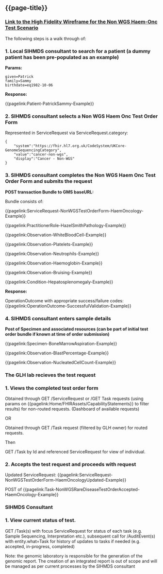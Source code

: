 ## {{page-title}}

### [Link to the High Fidelity Wireframe for the Non WGS Haem-Onc Test Scenario](https://uj5cen.axshare.com/)

The following steps is a walk through of:

### 1. Local SIHMDS consultant to search for a patient (a dummy patient has been pre-populated as an example)

**Params:**
```
given=Patrick
family=Sammy
birthdate=eq1982-10-06
```

**Response:**

{{pagelink:Patient-PatrickSammy-Example}}

### 2. SIHMDS consultant selects a Non WGS Haem Onc Test Order Form

Represented in ServiceRequest via ServiceRequest.category:
```
{
    "system":"https://fhir.hl7.org.uk/CodeSystem/UKCore-GenomeSequencingCategory",
    "value":"cancer-non-wgs",
    "display":"Cancer - Non-WGS"
}
```

### 3. SIHMDS consultant completes the Non WGS Haem Onc Test Order Form and submits the request

**POST transaction Bundle to GMS baseURL:**

Bundle consists of:

{{pagelink:ServiceRequest-NonWGSTestOrderForm-HaemOncology-Example}}

{{pagelink:PractitionerRole-HazelSmithPathology-Example}}

{{pagelink:Observation-WhiteBloodCell-Example}}

{{pagelink:Observation-Platelets-Example}}

{{pagelink:Observation-Neutrophils-Example}}

{{pagelink:Observation-Haemoglobin-Example}}

{{pagelink:Observation-Bruising-Example}}

{{pagelink:Condition-Hepatosplenomegaly-Example}}

**Response:**

OperationOutcome with appropriate success/failure codes: {{pagelink:OperationOutcome-SuccessfulValidation-Example}}

### 4. SIHMDS consultant enters sample details

**Post of Specimen and associated resources (can be part of initial test order bundle if known at time of order submission)**

{{pagelink:Specimen-BoneMarrowAspiration-Example}}

{{pagelink:Observation-BlastPercentage-Example}}

{{pagelink:Observation-NucleatedCellCount-Example}}

### The GLH lab recieves the test request

### 1. Views the completed test order form

Obtained through GET /ServiceRequest or /GET Task requests (using params on {{pagelink:Home/FHIRAssets/CapabilityStatements}} to filter results) for non-routed requests. (Dashboard of available requests)

OR

Obtained through GET /Task request (filtered by GLH owner) for routed requests.

Then

GET /Task by Id and referenced ServiceRequest for view of individual.

### 2. Accepts the test request and proceeds with request

Updated ServiceRequest:
{{pagelink:ServiceRequest-NonWGSTestOrderForm-HaemOncologyUpdated-Example}}

POST of {{pagelink:Task-NonWGSRareDiseaseTestOrderAccepted-HaemOncology-Example}}

### SIHMDS Consultant

### 1.  View current status of test.

GET /Task(s) with focus ServiceRequest for status of each task (e.g. Sample Sequencing, Interpretation etc.), subsequent call for /AuditEvent(s) with entity.what=Task for history of updates to tasks if needed (e.g. accepted, in-progress, completed)

Note: the genomic laboratory is responsible for the generation of the genomic report. The creation of an integrated report is out of scope and will be managed as per current processes by the SIHMDS consultant